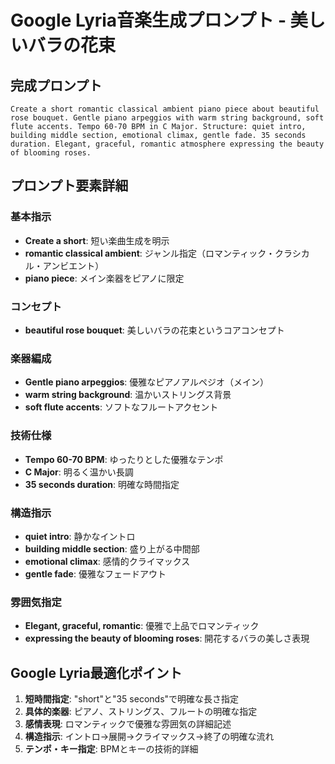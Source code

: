 # Google Lyria音楽生成プロンプト - 美しいバラの花束

## 完成プロンプト
```
Create a short romantic classical ambient piano piece about beautiful rose bouquet. Gentle piano arpeggios with warm string background, soft flute accents. Tempo 60-70 BPM in C Major. Structure: quiet intro, building middle section, emotional climax, gentle fade. 35 seconds duration. Elegant, graceful, romantic atmosphere expressing the beauty of blooming roses.
```

## プロンプト要素詳細

### 基本指示
- **Create a short**: 短い楽曲生成を明示
- **romantic classical ambient**: ジャンル指定（ロマンティック・クラシカル・アンビエント）
- **piano piece**: メイン楽器をピアノに限定

### コンセプト
- **beautiful rose bouquet**: 美しいバラの花束というコアコンセプト

### 楽器編成
- **Gentle piano arpeggios**: 優雅なピアノアルペジオ（メイン）
- **warm string background**: 温かいストリングス背景
- **soft flute accents**: ソフトなフルートアクセント

### 技術仕様
- **Tempo 60-70 BPM**: ゆったりとした優雅なテンポ
- **C Major**: 明るく温かい長調
- **35 seconds duration**: 明確な時間指定

### 構造指示
- **quiet intro**: 静かなイントロ
- **building middle section**: 盛り上がる中間部
- **emotional climax**: 感情的クライマックス
- **gentle fade**: 優雅なフェードアウト

### 雰囲気指定
- **Elegant, graceful, romantic**: 優雅で上品でロマンティック
- **expressing the beauty of blooming roses**: 開花するバラの美しさ表現

## Google Lyria最適化ポイント

1. **短時間指定**: "short"と"35 seconds"で明確な長さ指定
2. **具体的楽器**: ピアノ、ストリングス、フルートの明確な指定
3. **感情表現**: ロマンティックで優雅な雰囲気の詳細記述
4. **構造指示**: イントロ→展開→クライマックス→終了の明確な流れ
5. **テンポ・キー指定**: BPMとキーの技術的詳細